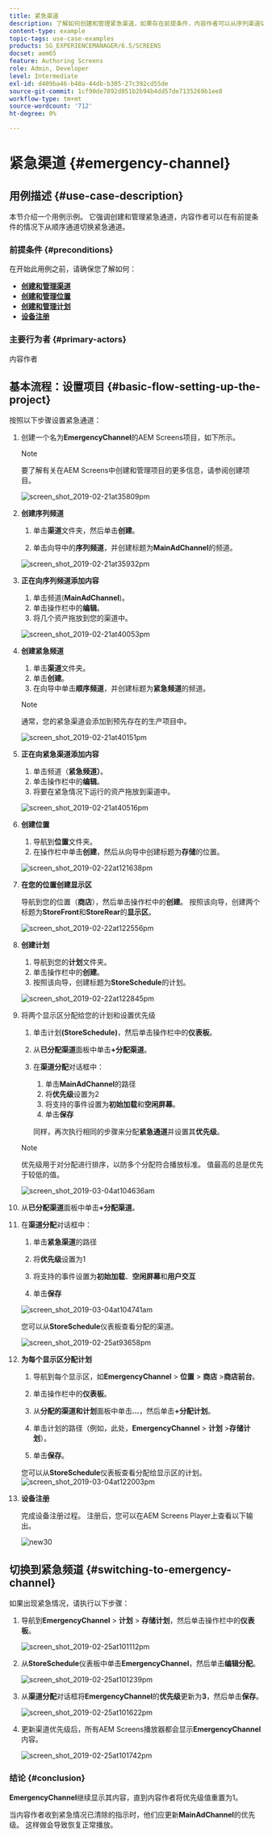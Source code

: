 ```yaml
---
title: 紧急渠道
description: 了解如何创建和管理紧急渠道，如果存在前提条件，内容作者可以从序列渠道切换紧急渠道。
content-type: example
topic-tags: use-case-examples
products: SG_EXPERIENCEMANAGER/6.5/SCREENS
docset: aem65
feature: Authoring Screens
role: Admin, Developer
level: Intermediate
exl-id: d409ba46-b48a-44db-b305-27c392cd55de
source-git-commit: 1cf90de7892d051b2b94b4dd57de7135269b1ee8
workflow-type: tm+mt
source-wordcount: '712'
ht-degree: 0%

---
```


# 紧急渠道 {#emergency-channel}

## 用例描述 {#use-case-description}

本节介绍一个用例示例。 它强调创建和管理紧急通道，内容作者可以在有前提条件的情况下从顺序通道切换紧急通道。

### 前提条件 {#preconditions}

在开始此用例之前，请确保您了解如何：

* **[创建和管理渠道](managing-channels.md)**
* **[创建和管理位置](managing-locations.md)**
* **[创建和管理计划](managing-schedules.md)**
* **[设备注册](device-registration.md)**

### 主要行为者 {#primary-actors}

内容作者

## 基本流程：设置项目 {#basic-flow-setting-up-the-project}

按照以下步骤设置紧急通道：

1. 创建一个名为&#x200B;**EmergencyChannel**&#x200B;的AEM Screens项目，如下所示。

   >[!NOTE]
   >要了解有关在AEM Screens中创建和管理项目的更多信息，请参阅创建项目。

   ![screen_shot_2019-02-21at35809pm](assets/screen_shot_2019-02-21at35809pm.png)

1. **创建序列频道**

   1. 单击&#x200B;**渠道**&#x200B;文件夹，然后单击&#x200B;**创建**。

   1. 单击向导中的&#x200B;**序列频道**，并创建标题为&#x200B;**MainAdChannel**&#x200B;的频道。

   ![screen_shot_2019-02-21at35932pm](assets/screen_shot_2019-02-21at35932pm.png)

1. **正在向序列频道添加内容**

   1. 单击频道(**MainAdChannel**)。
   1. 单击操作栏中的&#x200B;**编辑**。
   1. 将几个资产拖放到您的渠道中。

   ![screen_shot_2019-02-21at40053pm](assets/screen_shot_2019-02-21at40053pm.png)

1. **创建紧急频道**

   1. 单击&#x200B;**渠道**&#x200B;文件夹。
   1. 单击&#x200B;**创建**。
   1. 在向导中单击&#x200B;**顺序频道**，并创建标题为&#x200B;**紧急频道**&#x200B;的频道。

   >[!NOTE]
   >
   >通常，您的紧急渠道会添加到预先存在的生产项目中。

   ![screen_shot_2019-02-21at40151pm](assets/screen_shot_2019-02-21at40151pm.png)

1. **正在向紧急渠道添加内容**

   1. 单击频道（**紧急频道）**。
   1. 单击操作栏中的&#x200B;**编辑**。
   1. 将要在紧急情况下运行的资产拖放到渠道中。

   ![screen_shot_2019-02-21at40516pm](assets/screen_shot_2019-02-21at40516pm.png)

1. **创建位置**

   1. 导航到&#x200B;**位置**&#x200B;文件夹。
   1. 在操作栏中单击&#x200B;**创建**，然后从向导中创建标题为&#x200B;**存储**&#x200B;的位置。

   ![screen_shot_2019-02-22at121638pm](assets/screen_shot_2019-02-22at121638pm.png)

1. **在您的位置创建显示区**

   导航到您的位置（**商店**），然后单击操作栏中的&#x200B;**创建**。 按照该向导，创建两个标题为&#x200B;**StoreFront**&#x200B;和&#x200B;**StoreRear**&#x200B;的&#x200B;**显示区**。

   ![screen_shot_2019-02-22at122556pm](assets/screen_shot_2019-02-22at122556pm.png)

1. **创建计划**

   1. 导航到您的&#x200B;**计划**&#x200B;文件夹。
   1. 单击操作栏中的&#x200B;**创建**。
   1. 按照该向导，创建标题为&#x200B;**StoreSchedule**&#x200B;的计划。

   ![screen_shot_2019-02-22at122845pm](assets/screen_shot_2019-02-22at122845pm.png)

1. 将两个显示区分配给您的计划和设置优先级

   1. 单击计划&#x200B;**(StoreSchedule)**，然后单击操作栏中的&#x200B;**仪表板**。

   1. 从&#x200B;**已分配渠道**&#x200B;面板中单击&#x200B;**+分配渠道**。

   1. 在&#x200B;**渠道分配**&#x200B;对话框中：

      1. 单击&#x200B;**MainAdChannel**&#x200B;的路径
      1. 将&#x200B;**优先级**&#x200B;设置为2
      1. 将支持的事件设置为&#x200B;**初始加载**&#x200B;和&#x200B;**空闲屏幕**。
      1. 单击&#x200B;**保存**

      同样，再次执行相同的步骤来分配&#x200B;**紧急通道**&#x200B;并设置其&#x200B;**优先级**。

   >[!NOTE]
   >
   >优先级用于对分配进行排序，以防多个分配符合播放标准。 值最高的总是优先于较低的值。

   ![screen_shot_2019-03-04at104636am](assets/screen_shot_2019-03-04at104636am.png)

1. 从&#x200B;**已分配渠道**&#x200B;面板中单击&#x200B;**+分配渠道**。

1. 在&#x200B;**渠道分配**&#x200B;对话框中：

   1. 单击&#x200B;**紧急渠道**&#x200B;的路径
   1. 将&#x200B;**优先级**&#x200B;设置为1

   1. 将支持的事件设置为&#x200B;**初始加载**、**空闲屏幕**&#x200B;和&#x200B;**用户交互**

   1. 单击&#x200B;**保存**

   ![screen_shot_2019-03-04at104741am](assets/screen_shot_2019-03-04at104741am.png)

   您可以从&#x200B;**StoreSchedule**&#x200B;仪表板查看分配的渠道。

   ![screen_shot_2019-02-25at93658pm](assets/screen_shot_2019-02-25at93658pm.png)

1. **为每个显示区分配计划**

   1. 导航到每个显示区，如&#x200B;**EmergencyChannel** > **位置** > **商店** >**商店前台**。

   1. 单击操作栏中的&#x200B;**仪表板**。
   1. 从&#x200B;**分配的渠道和计划**&#x200B;面板中单击&#x200B;**...**，然后单击&#x200B;**+分配计划**。

   1. 单击计划的路径（例如，此处，**EmergencyChannel** > **计划** >**存储计划**）。

   1. 单击&#x200B;**保存**。

   您可以从&#x200B;**StoreSchedule**&#x200B;仪表板查看分配给显示区的计划。
   ![screen_shot_2019-03-04at122003pm](assets/screen_shot_2019-03-04at122003pm.png)

1. **设备注册**

   完成设备注册过程。 注册后，您可以在AEM Screens Player上查看以下输出。

   ![new30](assets/new30.gif)

## 切换到紧急频道 {#switching-to-emergency-channel}

如果出现紧急情况，请执行以下步骤：

1. 导航到&#x200B;**EmergencyChannel** > **计划** > **存储计划**，然后单击操作栏中的&#x200B;**仪表板**。

   ![screen_shot_2019-02-25at101112pm](assets/screen_shot_2019-02-25at101112pm.png)

1. 从&#x200B;**StoreSchedule**&#x200B;仪表板中单击&#x200B;**EmergencyChannel**，然后单击&#x200B;**编辑分配**。

   ![screen_shot_2019-02-25at101239pm](assets/screen_shot_2019-02-25at101239pm.png)

1. 从&#x200B;**渠道分配**&#x200B;对话框将&#x200B;**EmergencyChannel**&#x200B;的&#x200B;**优先级**&#x200B;更新为&#x200B;**3**，然后单击&#x200B;**保存**。

   ![screen_shot_2019-02-25at101622pm](assets/screen_shot_2019-02-25at101622pm.png)

1. 更新渠道优先级后，所有AEM Screens播放器都会显示&#x200B;**EmergencyChannel**&#x200B;内容。

   ![screen_shot_2019-02-25at101742pm](assets/screen_shot_2019-02-25at101742pm.png)

### 结论 {#conclusion}

**EmergencyChannel**&#x200B;继续显示其内容，直到内容作者将优先级值重置为1。

当内容作者收到紧急情况已清除的指示时，他们应更新&#x200B;**MainAdChannel**&#x200B;的优先级。 这样做会导致恢复正常播放。
